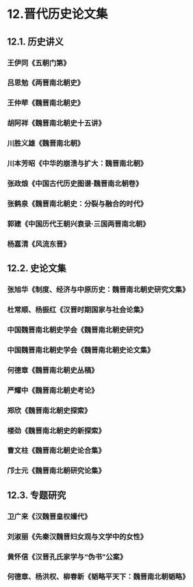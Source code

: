 # 12.晋代历史论文集

## 12.1. 历史讲义

### 王伊同《五朝门第》

### 吕思勉《两晋南北朝史》

### 王仲荦《魏晋南北朝史》

### 胡阿祥《魏晋南北朝史十五讲》

### 川胜义雄《魏晋南北朝》

### 川本芳昭《中华的崩溃与扩大：魏晋南北朝》

### 张政烺《中国古代历史图谱·魏晋南北朝卷》

### 张鹤泉《魏晋南北朝史：分裂与融合的时代》

### 郭建《中国历代王朝兴衰录·三国两晋南北朝》

### 杨嘉清《风流东晋》

## 12.2. 史论文集

### 张旭华《制度、经济与中原历史：魏晋南北朝史研究文集》

### 杜常顺、杨振红《汉晋时期国家与社会论集》

### 中国魏晋南北朝史学会《魏晋南北朝史研究》

### 中国魏晋南北朝史学会《魏晋南北朝史论文集》

### 何德章《魏晋南北朝史丛稿》

### 严耀中《魏晋南北朝史考论》

### 郑欣《魏晋南北朝史探索》

### 楼劲《魏晋南北朝史的新探索》

### 曹文柱《魏晋南北朝史论合集》

### 邝士元《魏晋南北朝研究论集》

## 12.3. 专题研究

### 卫广来《汉魏晋皇权嬗代》

### 刘淑丽《先秦汉魏晋妇女观与文学中的女性》

### 黄怀信《汉晋孔氏家学与“伪书”公案》

### 何德章、杨洪权、柳春新《韬略平天下：魏晋南北朝韬略》

